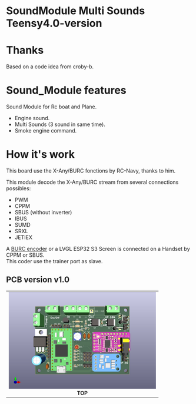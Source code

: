 # SoundModule Multi Sounds Teensy4.0-version

# Thanks
Based on a code idea from croby-b.  

# Sound_Module features
Sound Module for Rc boat and Plane.  
- Engine sound.  
- Multi Sounds (3 sound in same time).  
- Smoke engine command.  

# How it's work
This board use the X-Any/BURC fonctions by RC-Navy, thanks to him.  

This module decode the X-Any/BURC stream from several connections possibles:
- PWM  
- CPPM  
- SBUS (without inverter)  
- IBUS  
- SUMD  
- SRXL  
- JETIEX  

A [BURC encoder](https://p-loussouarn-free-fr.translate.goog/arduino/exemple/RCUL/RCUL.html?_x_tr_sch=http&_x_tr_sl=auto&_x_tr_tl=en&_x_tr_hl=en) or a LVGL ESP32 S3 Screen is connected on a Handset by CPPM or SBUS.     
This coder use the trainer port as slave.  

## PCB version v1.0
<table cellspacing=0>
  <tr>
    <td align=center width=400><a href="https://github.com/pierrotm777/SoundModule_Teensy4.0-version/blob/main/Hardware/README.md"><img src="https://github.com/pierrotm777/SoundModule_Teensy4.0-version/blob/main/Sound_Myca_Teensy-Top3d.png" border="0" name="submit" title="Sound Module" alt="Sound Module"/></a><br><b>TOP</td>
  </tr>
</table> 
